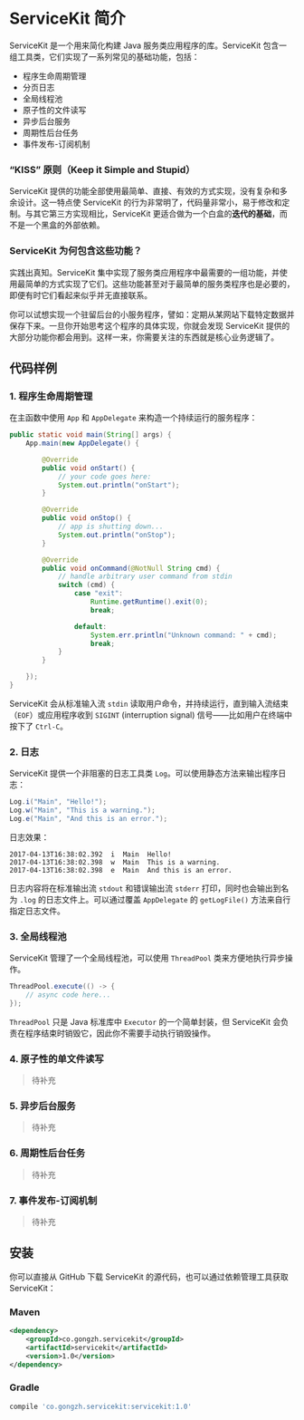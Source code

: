 # ServiceKit 简介

ServiceKit 是一个用来简化构建 Java 服务类应用程序的库。ServiceKit 包含一组工具类，它们实现了一系列常见的基础功能，包括：
- 程序生命周期管理
- 分页日志
- 全局线程池
- 原子性的文件读写
- 异步后台服务
- 周期性后台任务
- 事件发布-订阅机制

### “KISS” 原则（Keep it Simple and Stupid）

ServiceKit 提供的功能全部使用最简单、直接、有效的方式实现，没有复杂和多余设计。这一特点使 ServiceKit 的行为非常明了，代码量非常小，易于修改和定制。与其它第三方实现相比，ServiceKit 更适合做为一个白盒的**迭代的基础**，而不是一个黑盒的外部依赖。

### ServiceKit 为何包含这些功能？

实践出真知。ServiceKit 集中实现了服务类应用程序中最需要的一组功能，并使用最简单的方式实现了它们。这些功能甚至对于最简单的服务类程序也是必要的，即便有时它们看起来似乎并无直接联系。

你可以试想实现一个驻留后台的小服务程序，譬如：定期从某网站下载特定数据并保存下来。一旦你开始思考这个程序的具体实现，你就会发现 ServiceKit 提供的大部分功能你都会用到。这样一来，你需要关注的东西就是核心业务逻辑了。

## 代码样例

### 1. 程序生命周期管理

在主函数中使用 `App` 和 `AppDelegate` 来构造一个持续运行的服务程序：

```java
public static void main(String[] args) {
    App.main(new AppDelegate() {

        @Override
        public void onStart() {
            // your code goes here:
            System.out.println("onStart");
        }

        @Override
        public void onStop() {
            // app is shutting down...
            System.out.println("onStop");
        }

        @Override
        public void onCommand(@NotNull String cmd) {
            // handle arbitrary user command from stdin
            switch (cmd) {
                case "exit":
                    Runtime.getRuntime().exit(0);
                    break;

                default:
                    System.err.println("Unknown command: " + cmd);
                    break;
            }
        }

    });
}
```

ServiceKit 会从标准输入流 `stdin` 读取用户命令，并持续运行，直到输入流结束（`EOF`）或应用程序收到 `SIGINT` (interruption signal) 信号——比如用户在终端中按下了 `Ctrl-C`。

### 2. 日志

ServiceKit 提供一个非阻塞的日志工具类 `Log`。可以使用静态方法来输出程序日志：

```java
Log.i("Main", "Hello!");
Log.w("Main", "This is a warning.");
Log.e("Main", "And this is an error.");
```

日志效果：

```
2017-04-13T16:38:02.392  i  Main  Hello!
2017-04-13T16:38:02.398  w  Main  This is a warning.
2017-04-13T16:38:02.398  e  Main  And this is an error.
```

日志内容将在标准输出流 `stdout` 和错误输出流 `stderr` 打印，同时也会输出到名为 `.log` 的日志文件上。可以通过覆盖 `AppDelegate` 的 `getLogFile()` 方法来自行指定日志文件。

### 3. 全局线程池

ServiceKit 管理了一个全局线程池，可以使用 `ThreadPool` 类来方便地执行异步操作。

```java
ThreadPool.execute(() -> {
    // async code here...
});
```

`ThreadPool` 只是 Java 标准库中 `Executor` 的一个简单封装，但 ServiceKit 会负责在程序结束时销毁它，因此你不需要手动执行销毁操作。

### 4. 原子性的单文件读写

> 待补充

### 5. 异步后台服务

> 待补充

### 6. 周期性后台任务

> 待补充

### 7. 事件发布-订阅机制

> 待补充

## 安装

你可以直接从 GitHub 下载 ServiceKit 的源代码，也可以通过依赖管理工具获取 ServiceKit：

### Maven

```xml
<dependency>
    <groupId>co.gongzh.servicekit</groupId>
    <artifactId>servicekit</artifactId>
    <version>1.0</version>
</dependency>
```

### Gradle

```gradle
compile 'co.gongzh.servicekit:servicekit:1.0'
```
